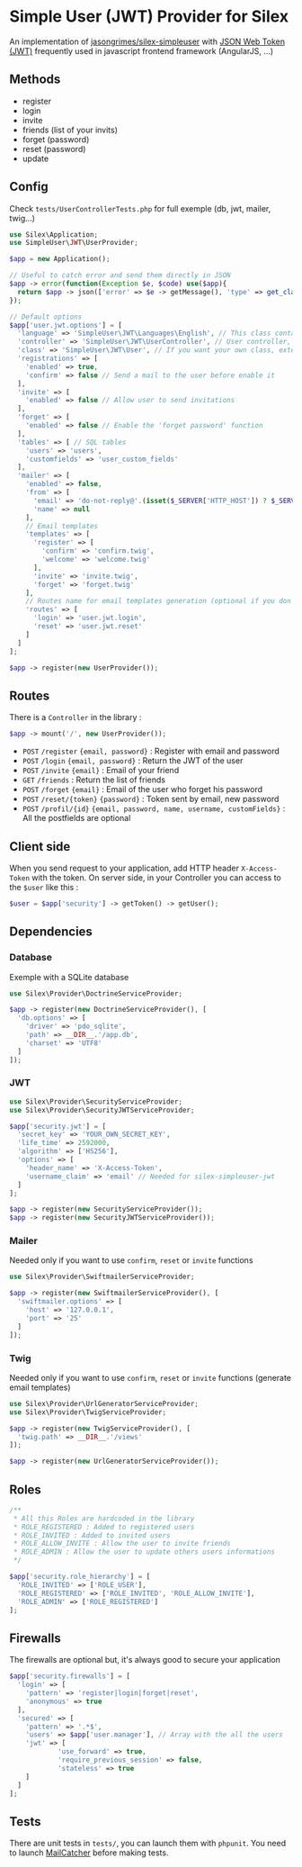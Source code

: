 Simple User (JWT) Provider for Silex
====================================

An implementation of [jasongrimes/silex-simpleuser](https://github.com/jasongrimes/silex-simpleuser) with [JSON Web Token (JWT)](http://jwt.io/) frequently used in javascript frontend framework (AngularJS, ...)

Methods
-------
- register
- login
- invite
- friends (list of your invits)
- forget (password)
- reset (password)
- update

Config
------
Check ```tests/UserControllerTests.php``` for full exemple (db, jwt, mailer, twig...)
```php
use Silex\Application;
use SimpleUser\JWT\UserProvider;

$app = new Application();

// Useful to catch error and send them directly in JSON
$app -> error(function(Exception $e, $code) use($app){
  return $app -> json(['error' => $e -> getMessage(), 'type' => get_class($e)], $code);
});

// Default options
$app['user.jwt.options'] = [
  'language' => 'SimpleUser\JWT\Languages\English', // This class contains messages constants, you can create your own with the same structure
  'controller' => 'SimpleUser\JWT\UserController', // User controller, you can rewrite it
  'class' => 'SimpleUser\JWT\User', // If you want your own class, extends 'SimpleUser\JWT\User'
  'registrations' => [
    'enabled' => true,
    'confirm' => false // Send a mail to the user before enable it
  ],
  'invite' => [
    'enabled' => false // Allow user to send invitations
  ],
  'forget' => [
    'enabled' => false // Enable the 'forget password' function
  ],
  'tables' => [ // SQL tables
    'users' => 'users',
    'customfields' => 'user_custom_fields'
  ],
  'mailer' => [
    'enabled' => false,
    'from' => [
      'email' => 'do-not-reply@'.(isset($_SERVER['HTTP_HOST']) ? $_SERVER['HTTP_HOST']:gethostname()),
      'name' => null
    ],
    // Email templates
    'templates' => [
      'register' => [
        'confirm' => 'confirm.twig',
        'welcome' => 'welcome.twig'
      ],
      'invite' => 'invite.twig',
      'forget' => 'forget.twig'
    ],
    // Routes name for email templates generation (optional if you don't want to use url in your email)
    'routes' => [
      'login' => 'user.jwt.login',
      'reset' => 'user.jwt.reset'
    ]
  ]
];

$app -> register(new UserProvider());
```

Routes
------
There is a ```Controller``` in the library :
```php
$app -> mount('/', new UserProvider());
```

* ```POST``` ```/register``` ```{email, password}``` : Register with email and password
* ```POST``` ```/login``` ```{email, password}``` : Return the JWT of the user
* ```POST``` ```/invite``` ```{email}``` : Email of your friend
* ```GET``` ```/friends``` : Return the list of friends
* ```POST``` ```/forget``` ```{email}``` : Email of the user who forget his password
* ```POST``` ```/reset/{token}``` ```{password}``` : Token sent by email, new password
* ```POST``` ```/profil/{id}``` ```{email, password, name, username, customFields}``` : All the postfields are optional

Client side
-----------
When you send request to your application, add HTTP header ```X-Access-Token``` with the token. On server side, in your Controller you can access to the ```$user``` like this :
```php
$user = $app['security'] -> getToken() -> getUser();
```

Dependencies
------------
### Database
Exemple with a SQLite database
```php
use Silex\Provider\DoctrineServiceProvider;

$app -> register(new DoctrineServiceProvider(), [
  'db.options' => [
    'driver' => 'pdo_sqlite',
    'path' => __DIR__.'/app.db',
    'charset' => 'UTF8'
  ]
]);
```

### JWT
```php
use Silex\Provider\SecurityServiceProvider;
use Silex\Provider\SecurityJWTServiceProvider;

$app['security.jwt'] = [
  'secret_key' => 'YOUR_OWN_SECRET_KEY',
  'life_time' => 2592000,
  'algorithm' => ['HS256'],
  'options' => [
    'header_name' => 'X-Access-Token',
    'username_claim' => 'email' // Needed for silex-simpleuser-jwt
  ]
];

$app -> register(new SecurityServiceProvider());
$app -> register(new SecurityJWTServiceProvider());
```

### Mailer
Needed only if you want to use ```confirm```, ```reset``` or ```invite``` functions
```php
use Silex\Provider\SwiftmailerServiceProvider;

$app -> register(new SwiftmailerServiceProvider(), [
  'swiftmailer.options' => [
    'host' => '127.0.0.1',
    'port' => '25'
  ]
]);
```

### Twig
Needed only if you want to use ```confirm```, ```reset``` or ```invite``` functions (generate email templates)
```php
use Silex\Provider\UrlGeneratorServiceProvider;
use Silex\Provider\TwigServiceProvider;

$app -> register(new TwigServiceProvider(), [
  'twig.path' => __DIR__.'/views'
]);

$app -> register(new UrlGeneratorServiceProvider());
```

Roles
-----
```php
/**
 * All this Roles are hardcoded in the library
 * ROLE_REGISTERED : Added to registered users
 * ROLE_INVITED : Added to invited users
 * ROLE_ALLOW_INVITE : Allow the user to invite friends
 * ROLE_ADMIN : Allow the user to update others users informations
 */

$app['security.role_hierarchy'] = [
  'ROLE_INVITED' => ['ROLE_USER'],
  'ROLE_REGISTERED' => ['ROLE_INVITED', 'ROLE_ALLOW_INVITE'],
  'ROLE_ADMIN' => ['ROLE_REGISTERED']
];
```

Firewalls
---------
The firewalls are optional but, it's always good to secure your application
```php
$app['security.firewalls'] = [
  'login' => [
    'pattern' => 'register|login|forget|reset',
    'anonymous' => true
  ],
  'secured' => [
    'pattern' => '.*$',
    'users' => $app['user.manager'], // Array with the all the users
    'jwt' => [
			'use_forward' => true,
			'require_previous_session' => false,
			'stateless' => true
    ]
  ]
];
```

Tests
-----
There are unit tests in ```tests/```, you can launch them with ```phpunit```. You need to launch [MailCatcher](https://mailcatcher.me/) before making tests.
